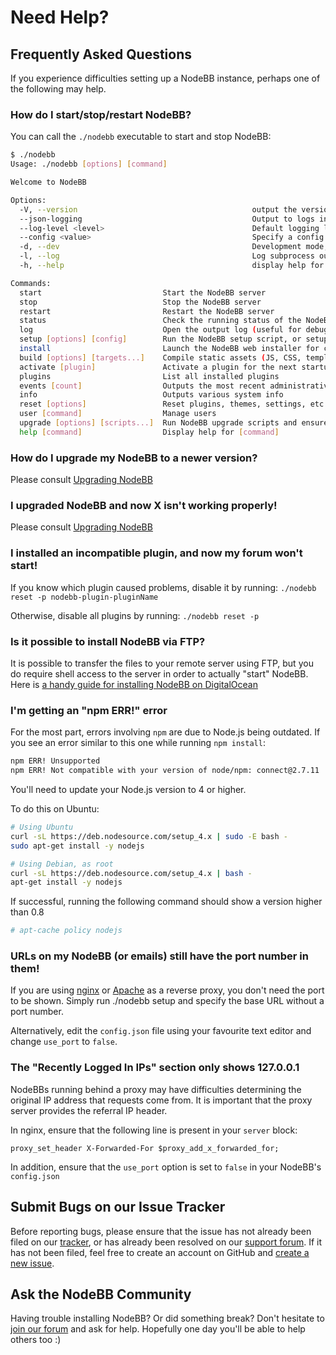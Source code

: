Need Help?
==========

Frequently Asked Questions
--------------------------

If you experience difficulties setting up a NodeBB instance, perhaps one
of the following may help.

### How do I start/stop/restart NodeBB?

You can call the `./nodebb` executable to start and stop NodeBB:

``` bash
$ ./nodebb
Usage: ./nodebb [options] [command]

Welcome to NodeBB

Options:
  -V, --version                                       output the version number
  --json-logging                                      Output to logs in JSON format (default: false)
  --log-level <level>                                 Default logging level to use (default: "info")
  --config <value>                                    Specify a config file (default: "config.json")
  -d, --dev                                           Development mode, including verbose logging (default: false)
  -l, --log                                           Log subprocess output to console (default: false)
  -h, --help                                          display help for command

Commands:
  start                           Start the NodeBB server
  stop                            Stop the NodeBB server
  restart                         Restart the NodeBB server
  status                          Check the running status of the NodeBB server
  log                             Open the output log (useful for debugging)
  setup [options] [config]        Run the NodeBB setup script, or setup with an initial config
  install                         Launch the NodeBB web installer for configuration setup
  build [options] [targets...]    Compile static assets (JS, CSS, templates, languages)
  activate [plugin]               Activate a plugin for the next startup of NodeBB (nodebb-plugin- prefix is optional)
  plugins                         List all installed plugins
  events [count]                  Outputs the most recent administrative events recorded by NodeBB
  info                            Outputs various system info
  reset [options]                 Reset plugins, themes, settings, etc
  user [command]                  Manage users
  upgrade [options] [scripts...]  Run NodeBB upgrade scripts and ensure packages are up-to-date, or run a particular upgrade script
  help [command]                  Display help for [command]
```

### How do I upgrade my NodeBB to a newer version?

Please consult [Upgrading NodeBB](../configuring/upgrade)

### I upgraded NodeBB and now X isn't working properly!

Please consult [Upgrading NodeBB](../configuring/upgrade)

### I installed an incompatible plugin, and now my forum won't start!

If you know which plugin caused problems, disable it by running:
`./nodebb reset -p nodebb-plugin-pluginName`

Otherwise, disable all plugins by running: `./nodebb reset -p`

### Is it possible to install NodeBB via FTP?

It is possible to transfer the files to your remote server using FTP,
but you do require shell access to the server in order to actually
"start" NodeBB. Here is [a handy guide for installing NodeBB on
DigitalOcean](http://burnaftercompiling.com/nodebb/setting-up-a-nodebb-forum-for-dummies/)

### I'm getting an "npm ERR!" error

For the most part, errors involving `npm` are due to Node.js being
outdated. If you see an error similar to this one while running
`npm install`:

``` bash
npm ERR! Unsupported
npm ERR! Not compatible with your version of node/npm: connect@2.7.11
```

You'll need to update your Node.js version to 4 or higher.

To do this on Ubuntu:

``` bash
# Using Ubuntu
curl -sL https://deb.nodesource.com/setup_4.x | sudo -E bash -
sudo apt-get install -y nodejs

# Using Debian, as root
curl -sL https://deb.nodesource.com/setup_4.x | bash -
apt-get install -y nodejs
```

If successful, running the following command should show a version
higher than 0.8

``` bash
# apt-cache policy nodejs
```

### URLs on my NodeBB (or emails) still have the port number in them!

If you are using [nginx](../configuring/proxies/nginx) or
[Apache](../configuring/proxies/apache) as a reverse proxy, you
don't need the port to be shown. Simply run ./nodebb setup and specify
the base URL without a port number.

Alternatively, edit the `config.json` file using your favourite text
editor and change `use_port` to `false`.

### The "Recently Logged In IPs" section only shows 127.0.0.1

NodeBBs running behind a proxy may have difficulties determining the
original IP address that requests come from. It is important that the
proxy server provides the referral IP header.

In nginx, ensure that the following line is present in your `server`
block:

``` nginx
proxy_set_header X-Forwarded-For $proxy_add_x_forwarded_for;
```

In addition, ensure that the `use_port` option is set to `false` in your
NodeBB's `config.json`

Submit Bugs on our Issue Tracker
--------------------------------

Before reporting bugs, please ensure that the issue has not already been
filed on our
[tracker](https://github.com/NodeBB/NodeBB/issues?state=closed), or has
already been resolved on our [support
forum](http://community.nodebb.org/category/6/bug-reports). If it has
not been filed, feel free to create an account on GitHub and [create a
new issue](https://github.com/NodeBB/NodeBB/issues).

Ask the NodeBB Community
------------------------

Having trouble installing NodeBB? Or did something break? Don't hesitate
to [join our forum](https://community.nodebb.org/register) and ask for help.
Hopefully one day you'll be able to help others too :)
